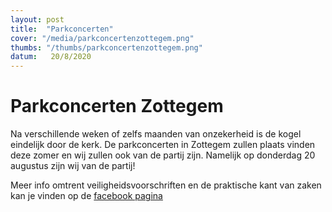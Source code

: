```yaml
---
layout: post
title:  "Parkconcerten"
cover: "/media/parkconcertenzottegem.png"
thumbs: "/thumbs/parkconcertenzottegem.png"
datum:   20/8/2020
---
```


# Parkconcerten Zottegem

Na verschillende weken of zelfs maanden van onzekerheid is de kogel eindelijk door de kerk. De parkconcerten in Zottegem zullen plaats vinden deze zomer en wij zullen ook van de partij zijn. Namelijk op donderdag 20 augustus zijn wij van de partij!

Meer info omtrent veiligheidsvoorschriften en de praktische kant van zaken kan je vinden op de [facebook pagina](https://www.facebook.com/parkconcertenzottegem)